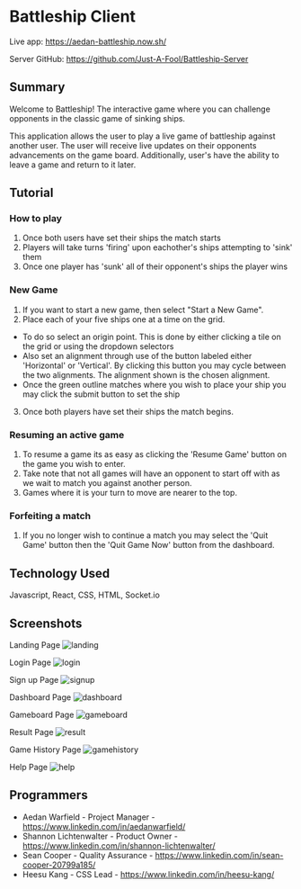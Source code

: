 # Battleship Client

Live app: https://aedan-battleship.now.sh/

Server GitHub: https://github.com/Just-A-Fool/Battleship-Server

## Summary

Welcome to Battleship! The interactive game where you can challenge opponents in the classic game of sinking ships. 

This application allows the user to play a live game of battleship against another user. The user will receive live updates on their opponents advancements on the game board. Additionally, user's have the ability to leave a game and return to it later.

## Tutorial

### How to play
1. Once both users have set their ships the match starts
2. Players will take turns 'firing' upon eachother's ships attempting to 'sink' them
3. Once one player has 'sunk' all of their opponent's ships the player wins
### New Game
1. If you want to start a new game, then select "Start a New Game".
2. Place each of your five ships one at a time on the grid.
- To do so select an origin point. This is done by either clicking a tile on the grid or using the dropdown selectors
- Also set an alignment through use of the button labeled either 'Horizontal' or 'Vertical'. By clicking this button you may cycle between the two alignments. The alignment shown is the chosen alignment.
- Once the green outline matches where you wish to place your ship you may click the submit button to set the ship
3. Once both players have set their ships the match begins.
### Resuming an active game
1. To resume a game its as easy as clicking the 'Resume Game' button on the game you wish to enter.
2. Take note that not all games will have an opponent to start off with as we wait to match you against another person.
3. Games where it is your turn to move are nearer to the top.
### Forfeiting a match
1. If you no longer wish to continue a match you may select the 'Quit Game' button then the 'Quit Game Now' button from the dashboard.

## Technology Used

Javascript, React, CSS, HTML, Socket.io

## Screenshots

Landing Page
![landing](./Screenshot/landingpage.png)

Login Page
![login](./Screenshot/login.png)

Sign up Page
![signup](./Screenshot/signup.png)

Dashboard Page
![dashboard](./Screenshot/dashboard.png)

Gameboard Page
![gameboard](./Screenshot/gameboard.png)

Result Page
![result](./Screenshot/result.png)

Game History Page
![gamehistory](./Screenshot/gamehistory.png)

Help Page
![help](./Screenshot/helppage.png)

## Programmers

- Aedan Warfield - Project Manager - https://www.linkedin.com/in/aedanwarfield/
- Shannon Lichtenwalter - Product Owner - https://www.linkedin.com/in/shannon-lichtenwalter/
- Sean Cooper - Quality Assurance - https://www.linkedin.com/in/sean-cooper-20799a185/
- Heesu Kang - CSS Lead - https://www.linkedin.com/in/heesu-kang/
